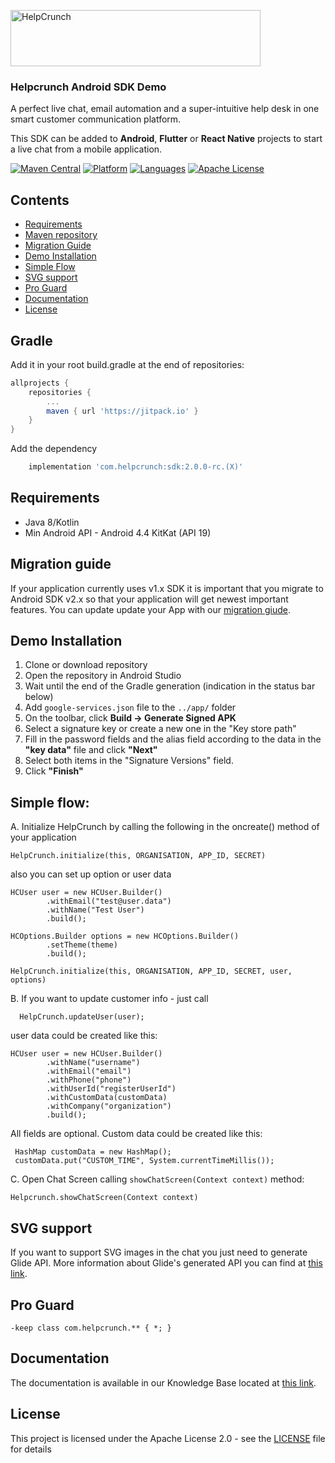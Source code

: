  <a href="https://helpcrunch.com/"><img src="https://helpcrunch.com/img/layout/menu/logo.svg" width="400" height="90" alt="HelpCrunch"></a>

### Helpcrunch Android SDK Demo
A perfect live chat, email automation and a super-intuitive help desk in one smart customer communication platform.

This SDK can be added to **Android**, **Flutter** or **React Native** projects to start a live chat from a mobile application.

[![Maven Central](https://maven-badges.herokuapp.com/maven-central/com.helpcrunch/sdk/badge.svg)](https://maven-badges.herokuapp.com/maven-central/com.helpcrunch/sdk) [![Platform](https://img.shields.io/badge/platforms-Android-green.svg)]() [![Languages](https://img.shields.io/badge/languages-Kotlin-F18E33.svg)]()  [![Apache License](http://img.shields.io/badge/license-APACHE2-blue.svg?style=flat)](https://www.apache.org/licenses/LICENSE-2.0.html)
## Contents

- [Requirements](#requirements)
- [Maven repository](#maven)
- [Migration Guide](#migration-guide)
- [Demo Installation](#demo-installation)
- [Simple Flow](#simple-flow)
- [SVG support](#svg-support)
- [Pro Guard](#pro-guard)
- [Documentation](#documentation)
- [License](#license)

##  Gradle
Add it in your root build.gradle at the end of repositories:
```groovy
allprojects {
	repositories {
		...
		maven { url 'https://jitpack.io' }
	}
}
```
Add the dependency
```groovy
    implementation 'com.helpcrunch:sdk:2.0.0-rc.(X)'
```
## Requirements
 - Java 8/Kotlin
 - Min Android API - Android 4.4 KitKat (API 19)

## Migration guide

If your application currently uses v1.x SDK it is important that you migrate to Android SDK v2.x so that your application will get newest important features. You can update update your App with our [migration giude](https://helpcrunch.helpcrunch.com/knowledge-base/articles/245).

## Demo Installation
1. Clone or download repository
2. Open the repository in Android Studio
3. Wait until the end of the Gradle generation (indication in the status bar below)
4. Add `google-services.json` file to the `../app/` folder
5. On the toolbar, click **Build -> Generate Signed APK**
6. Select a signature key or create a new one in the "Key store path"
7. Fill in the password fields and the alias field according to the data in the **"key data"** file and click **"Next"**
8. Select both items in the "Signature Versions" field.
9. Click **"Finish"**

## Simple flow:
A. Initialize HelpCrunch by calling the following in the oncreate() method of your application

    HelpCrunch.initialize(this, ORGANISATION, APP_ID, SECRET)

also you can set up option or user data

    HCUser user = new HCUser.Builder()
            .withEmail("test@user.data")
            .withName("Test User")
            .build();

    HCOptions.Builder options = new HCOptions.Builder()
	        .setTheme(theme)
	        .build();

    HelpCrunch.initialize(this, ORGANISATION, APP_ID, SECRET, user, options)

B. If you want to update customer info - just call

      HelpCrunch.updateUser(user);

user data could be created like this:

    HCUser user = new HCUser.Builder()
            .withName("username")
            .withEmail("email")
            .withPhone("phone")
            .withUserId("registerUserId")
            .withCustomData(customData)
            .withCompany("organization")
            .build();

All fields are optional. Custom data could be created like this:

     HashMap customData = new HashMap();
     customData.put("CUSTOM_TIME", System.currentTimeMillis());
C. Open Chat Screen calling `showChatScreen(Context context)` method:

    Helpcrunch.showChatScreen(Context context)
## SVG support 
If you want to support SVG images in the chat you just need to generate Glide API. 
More information about Glide's generated API you can find at [this link](https://bumptech.github.io/glide/doc/generatedapi.html "link").
## Pro Guard

    -keep class com.helpcrunch.** { *; }

## Documentation

The documentation is available in our Knowledge Base located at [this link](https://docs.helpcrunch.com/android-sdk).

## License

This project is licensed under the Apache License 2.0 - see the [LICENSE](LICENSE) file for details
